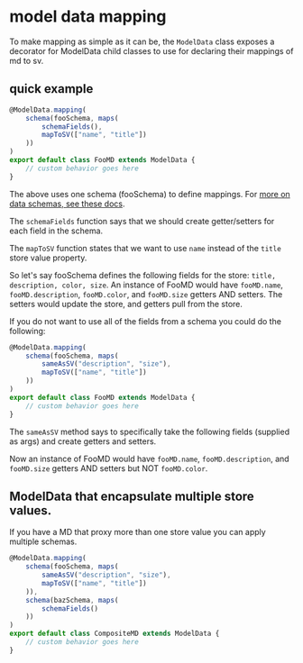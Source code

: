 # model data mapping

To make mapping as simple as it can be, the `ModelData` class exposes a decorator for ModelData child classes to use for declaring their mappings of md to sv.

## quick example

```javascript
@ModelData.mapping(
    schema(fooSchema, maps(
        schemaFields(),
        mapToSV(["name", "title"])
    ))
)
export default class FooMD extends ModelData {
    // custom behavior goes here
}
```

The above uses one schema (fooSchema) to define mappings.
For [more on data schemas, see these docs](./store-schema.md).

The `schemaFields` function says that we should create getter/setters for each field in the schema.

The `mapToSV` function states that we want to use `name` instead of the `title` store value property.

So let's say fooSchema defines the following fields for the store: `title, description, color, size`. An instance of FooMD would have `fooMD.name`, `fooMD.description`, `fooMD.color`, and `fooMD.size` getters AND setters. The setters would update the store, and getters pull from the store.

If you do not want to use all of the fields from a schema you could do the following:

```javascript
@ModelData.mapping(
    schema(fooSchema, maps(
        sameAsSV("description", "size"),
        mapToSV(["name", "title"])
    ))
)
export default class FooMD extends ModelData {
    // custom behavior goes here
}
```

The `sameAsSV` method says to specifically take the following fields (supplied as args) and create getters and setters.

Now an instance of FooMD would have `fooMD.name`, `fooMD.description`, and `fooMD.size` getters AND setters but NOT `fooMD.color`.

## ModelData that encapsulate multiple store values.

If you have a MD that proxy more than one store value you can apply multiple schemas.

```javascript
@ModelData.mapping(
    schema(fooSchema, maps(
        sameAsSV("description", "size"),
        mapToSV(["name", "title"])
    )),
    schema(bazSchema, maps(
        schemaFields()
    ))
)
export default class CompositeMD extends ModelData {
    // custom behavior goes here
}
```
